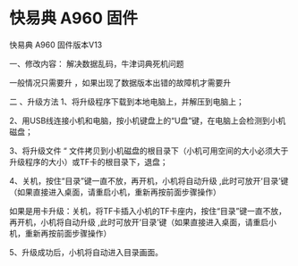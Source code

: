 # 快易典 A960 固件
快易典 A960 固件版本V13

一、修改内容：
解决数据乱码，牛津词典死机问题

一般情况只需要升 ，如果出现了数据版本出错的故障机才需要升

二 、升级方法
1、将升级程序下载到本地电脑上，并解压到电脑上；

2、用USB线连接小机和电脑，按小机键盘上的“U盘”键，在电脑上会检测到小机磁盘；

3、将升级文件 “ 文件拷贝到小机磁盘的根目录下（小机可用空间的大小必须大于升级程序的大小）或TF卡的根目录下，退盘；

4、关机，按住“目录”键一直不放，再开机，小机将自动升级 ,此时可放开‘目录’键（如果直接进入桌面，请重启小机，重新再按前面步骤操作）

如果是用卡升级：关机，将TF卡插入小机的TF卡座内，按住“目录”键一直不放，再开机，小机将自动升级 ,此时可放开‘目录’键（如果直接进入桌面，请重启小机，重新再按前面步骤操作）

5、升级成功后，小机将自动进入目录画面。
